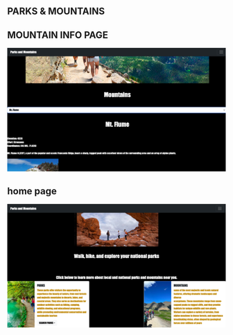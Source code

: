 ## PARKS & MOUNTAINS

## MOUNTAIN INFO PAGE
![HOME](image/mountain.png)

## home page
![HOME](image/etohome.png)
